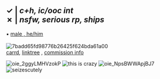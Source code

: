 <b>✓ |</b> _c+h, ic/ooc int_ </br>
<b>✗ |</b> _nsfw, serious rp, ships_ </br>
-

▪ [male , he/him](https://en.pronouns.page/@stupidcopper) </br>
</br>
![7badd65fd98776b26425f624bda61a00](https://github.com/stupidcopper/stupidcopper/assets/161649079/4c3ad250-c541-4ff2-8d50-4c101cee7579) </br>
[carrd](https://coppercain.carrd.co), [linktree](https://linktr.ee/stupidcopper) , [commission info](https://stupidcoppercomms.carrd.co/#)
</br>

![oie_2ggyLMHVzokP](https://github.com/stupidcopper/stupidcopper/assets/161649079/6f93e4ba-ed5e-472c-b5a4-7b304e02fb7a)
![this is crazy](https://github.com/stupidcopper/stupidcopper/assets/161649079/c3fa1849-a10f-4aa8-91b9-45ef7a08d53a)
![oie_NpsBWWApjBJ7](https://github.com/stupidcopper/stupidcopper/assets/161649079/af4d9c1f-6106-4ee7-b93e-d7dc2858ae0d)
![seizescutely](https://github.com/stupidcopper/stupidcopper/assets/161649079/6c8a141b-c947-41bf-9c01-a622d03b77a6)

